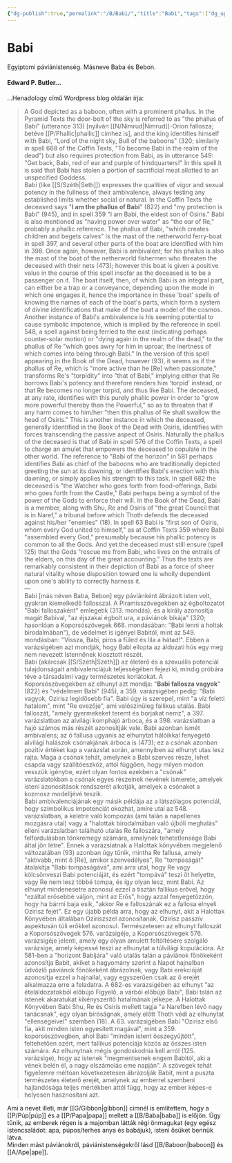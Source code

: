 ```yaml
---
{"dg-publish":true,"permalink":"/B/Babi/","title":"Babi","tags":["dg_uploaded","Englishtexttranslated"],"created":"2023-11-06T10:36","updated":"2023-11-06T10:36"}
---
```



# Babi

Egyiptomi páviánistenség. Másneve Baba és Bebon.  

#### Edward P. Butler...

...Henadology című Wordpress blog oldalán írja:  
> A God depicted as a baboon, often with a prominent phallus. In the Pyramid Texts the door-bolt of the sky is referred to as "the phallus of Babi" (utterance 313) \[nyilván [[N/Nimrud\|Nimrud]]-Orion fallosza; betéve [[P/Phallic\|phallic]] címhez is\], and the king identifies himself with Babi, "Lord of the night sky, Bull of the baboons" (320; similarly in spell 668 of the Coffin Texts, "To become Babi in the realm of the dead") but also requires protection from Babi, as in utterance 549: "Get back, Babi, red of ear and purple of hindquarters!" In this spell it is said that Babi has stolen a portion of sacrificial meat allotted to an unspecified Goddess.  
> Babi (like [[S/Széth\|Seth]]) expresses the qualities of vigor and sexual potency in the fullness of their ambivalence, always testing any established limits whether social or natural. In the Coffin Texts the deceased says "**I am the phallus of Babi**" (822) and "my protection is Babi" (945), and in spell 359 "I am Babi, the eldest son of Osiris." Babi is also mentioned as "having power over water" as "the oar of Re," probably a phallic reference. The phallus of Babi, "which creates children and begets calves" is the mast of the netherworld ferry-boat in spell 397, and several other parts of the boat are identified with him in 398. Once again, however, Babi is ambivalent; for his phallus is also the mast of the boat of the netherworld fishermen who threaten the deceased with their nets (473); however this boat is given a positive value in the course of this spell insofar as the deceased is to be a passenger on it. The boat itself, then, of which Babi is an integral part, can either be a trap or a conveyance, depending upon the mode in which one engages it, hence the importance in these 'boat' spells of knowing the names of each of the boat's parts, which form a system of divine identifications that make of the boat a model of the cosmos.  
> Another instance of Babi's ambivalence is his seeming potential to cause symbolic impotence, which is implied by the reference in spell 548, a spell against being ferried to the east (indicating perhaps counter-solar motion) or "dying again in the realm of the dead," to the phallus of Re "which goes awry for him in uproar, the inertness of which comes into being through Babi." In the version of this spell appearing in the Book of the Dead, however (93), it seems as if the phallus of Re, which is "more active than he \[Re\] when passionate," transforms Re's "torpidity" into "that of Babi," implying either that Re borrows Babi's potency and therefore renders him 'torpid' instead, or that Re becomes no longer torpid, and thus like Babi. The deceased, at any rate, identifies with this purely phallic power in order to "grow more powerful thereby than the Powerful," so as to threaten that if any harm comes to him/her "then this phallus of Re shall swallow the head of Osiris." This is another instance in which the deceased, generally identified in the Book of the Dead with Osiris, identifies with forces transcending the passive aspect of Osiris. Naturally the phallus of the deceased is that of Babi in spell 576 of the Coffin Texts, a spell to charge an amulet that empowers the deceased to copulate in the other world. The reference to "Babi of the horizon" in 581 perhaps identifies Babi as chief of the baboons who are traditionally depicted greeting the sun at its dawning, or identifies Babi's erection with this dawning, or simply applies his strength to this task. In spell 682 the deceased is "the Watcher who goes forth from food-offerings, Babi who goes forth from the Castle," Babi perhaps being a symbol of the power of the Gods to enforce their will. In the Book of the Dead, Babi is a member, along with Shu, Re and Osiris of "the great Council that is in Naref," a tribunal before which Thoth defends the deceased against his/her "enemies" (18). In spell 63 Babi is "first son of Osiris, whom every God united to himself," as at Coffin Texts 359 where Babi "assembled every God," presumably because his phallic potency is common to all the Gods. And yet the deceased must still ensure (spell 125) that the Gods "rescue me from Babi, who lives on the entrails of the elders, on this day of the great accounting." Thus the texts are remarkably consistent in their depiction of Babi as a force of sheer natural vitality whose disposition toward one is wholly dependent upon one's ability to correctly harness it.  
> —  
> Babi \[más néven Baba, Bebon\] egy páviánként ábrázolt isten volt, gyakran kiemelkedő fallosszal. A Piramisszövegekben az égboltozatot "Babi falloszaként" emlegetik (313. mondás), és a király azonosítja magát Babival, "az éjszakai égbolt ura, a páviánok bikája" (320; hasonlóan a Koporsószövegek 668. mondásában: "Babi lenni a holtak birodalmában"), de védelmet is igényel Babitól, mint az 549. mondásban: "Vissza, Babi, piros a füled és lila a hátad!". Ebben a varázsigében azt mondják, hogy Babi ellopta az áldozati hús egy meg nem nevezett Istennőnek kiosztott részét.    
> Babi (akárcsak [[S/Széth\|Széth]]) az életerő és a szexuális potenciál tulajdonságait ambivalenciájuk teljességében fejezi ki, mindig próbára téve a társadalmi vagy természetes korlátokat. A Koporsószövegekben az elhunyt azt mondja: "**Babi fallosza vagyok**" (822) és "védelmem Babi" (945), a 359. varázsigében pedig: "Babi vagyok, Ozirisz legidősebb fia". Babi úgy is szerepel, mint "a víz feletti hatalom", mint "Re evezője", ami valószínűleg fallikus utalás. Babi falloszát, "amely gyermekeket teremt és borjakat nemz", a 397. varázslatban az alvilági komphajó árboca, és a 398. varázslatban a hajó számos más részét azonosítják vele. Babi azonban ismét ambivalens; az ő fallusa ugyanis az elhunytat hálóikkal fenyegető alvilági halászok csónakjának árboca is (473); ez a csónak azonban pozitív értéket kap a varázslat során, amennyiben az elhunyt utas lesz rajta. Maga a csónak tehát, amelynek a Babi szerves része, lehet csapda vagy szállítóeszköz, attól függően, hogy milyen módon vesszük igénybe, ezért olyan fontos ezekben a "csónak" varázslatokban a csónak egyes részeinek nevének ismerete, amelyek isteni azonosítások rendszerét alkotják, amelyek a csónakot a kozmosz modelljévé teszik.  
> Babi ambivalenciájának egy másik példája az a látszólagos potenciál, hogy szimbolikus impotenciát okozhat, amire utal az 548. varázslatban, a keletre való kompozás (ami talán a napellenes mozgásra utal) vagy a "halottak birodalmában való újbóli meghalás" elleni varázslatban található utalás Re falloszára, "amely felfordulásban tönkremegy számára, amelynek tehetetlensége Babi által jön létre". Ennek a varázslatnak a Halottak könyvében megjelenő változatában (93) azonban úgy tűnik, mintha Re fallusa, amely "aktívabb, mint ő \[Re\], amikor szenvedélyes", Re "tompaságát" átalakítja "Babi tompaságává", ami arra utal, hogy Re vagy kölcsönveszi Babi potenciáját, és ezért "tompává" teszi őt helyette, vagy Re nem lesz többé tompa, és így olyan lesz, mint Babi. Az elhunyt mindenesetre azonosul ezzel a tisztán fallikus erővel, hogy "ezáltal erősebbé váljon, mint az Erős", hogy azzal fenyegetőzzön, hogy ha bármi baja esik, "akkor Re e falloszának ez a fallosa elnyeli Ozirisz fejét". Ez egy újabb példa arra, hogy az elhunyt, akit a Halottak Könyvében általában Oziriszszel azonosítanak, Ozirisz passzív aspektusán túli erőkkel azonosul. Természetesen az elhunyt falloszát a Koporsószövegek 576. varázsigéje, a Koporsószövegek 576. varázsigéje jelenti, amely egy olyan amulett feltöltésére szolgáló varázsige, amely képessé teszi az elhunytat a túlvilági kopulációra. Az 581-ben a "horizont Babijára" való utalás talán a páviánok főnökeként azonosítja Babit, akiket a hagyomány szerint a Napot hajnalban üdvözlő páviánok főnökeként ábrázolnak, vagy Babi erekcióját azonosítja ezzel a hajnallal, vagy egyszerűen csak az ő erejét alkalmazza erre a feladatra. A 682-es varázsigében az elhunyt "az ételáldozatokból előbújó Figyelő, a várból előbújó Babi", Babi talán az istenek akaratukat kikényszerítő hatalmának jelképe. A Halottak Könyvében Babi Shu, Re és Osiris mellett tagja "a Narefben lévő nagy tanácsnak", egy olyan bíróságnak, amely előtt Thoth védi az elhunytat "ellenségeivel" szemben (18). A 63. varázsigében Babi "Ozirisz első fia, akit minden isten egyesített magával", mint a 359. koporsószövegben, ahol Babi "minden istent összegyűjtött", feltehetően azért, mert fallikus potenciája közös az összes isten számára. Az elhunytnak mégis gondoskodnia kell arról (125. varázsige), hogy az istenek "megmentsenek engem Babitól, aki a vének belén él, a nagy elszámolás eme napján". A szövegek tehát figyelemre méltóan következetesen ábrázolják Babit, mint a puszta természetes életerő erejét, amelynek az emberrel szembeni hajlandósága teljes mértékben attól függ, hogy az ember képes-e helyesen hasznosítani azt.  

Ami a nevet illeti, már [[G/Gibbon\|gibbon]] címnél is említettem, hogy a [[P/Púp\|púp]] és a [[P/Papa\|papa]] mellett a [[B/Baba\|baba]] is előjön. Úgy tűnik, az emberek régen is a majomban látták régi önmagukat (egy egész istencsaládot: apa, púpos/terhes anya és babájuk), isteni ősüket bennük látva.  
Minden mást páviánokról, páviánistenségekről lásd [[B/Baboon\|baboon]] és [[A/Ape\|ape]].  